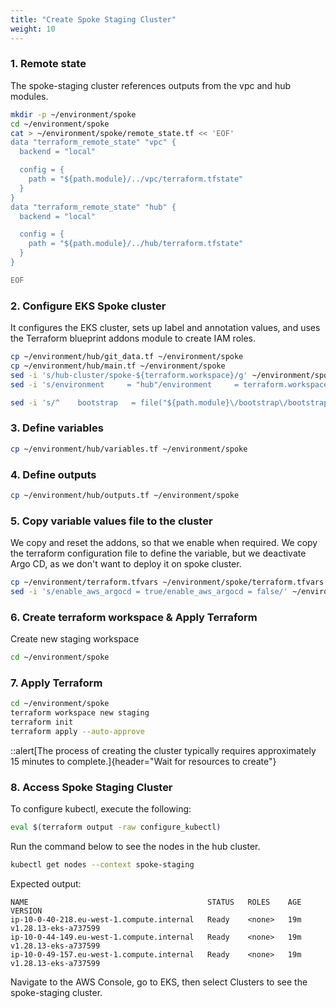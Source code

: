 ```yaml
---
title: "Create Spoke Staging Cluster"
weight: 10
---
```


### 1. Remote state

The spoke-staging cluster references outputs from the vpc and hub modules.

```bash
mkdir -p ~/environment/spoke
cd ~/environment/spoke
cat > ~/environment/spoke/remote_state.tf << 'EOF'
data "terraform_remote_state" "vpc" {
  backend = "local"

  config = {
    path = "${path.module}/../vpc/terraform.tfstate"
  }
}
data "terraform_remote_state" "hub" {
  backend = "local"

  config = {
    path = "${path.module}/../hub/terraform.tfstate"
  }
}

EOF
```

### 2. Configure EKS Spoke cluster

It configures the EKS cluster, sets up label and annotation values, and uses the Terraform blueprint addons module to create IAM roles.

```bash
cp ~/environment/hub/git_data.tf ~/environment/spoke
cp ~/environment/hub/main.tf ~/environment/spoke
sed -i 's/hub-cluster/spoke-${terraform.workspace}/g' ~/environment/spoke/main.tf
sed -i 's/environment     = "hub"/environment     = terraform.workspace/' ~/environment/spoke/main.tf

sed -i 's/^    bootstrap   = file("${path.module}\/bootstrap\/bootstrap-applicationset.yaml")/#    bootstrap   = file("${path.module}\/bootstrap\/bootstrap-applicationset.yaml")/' ~/environment/spoke/main.tf

```

### 3. Define variables

```bash
cp ~/environment/hub/variables.tf ~/environment/spoke
```

### 4. Define outputs

```bash
cp ~/environment/hub/outputs.tf ~/environment/spoke
```

### 5. Copy variable values file to the cluster

We copy and reset the addons, so that we enable when required.
We copy the terraform configuration file to define the variable, but we deactivate Argo CD, as we don't want to deploy it on spoke cluster.

```bash
cp ~/environment/terraform.tfvars ~/environment/spoke/terraform.tfvars
sed -i 's/enable_aws_argocd = true/enable_aws_argocd = false/' ~/environment/spoke/terraform.tfvars
```

### 6. Create terraform workspace & Apply Terraform

Create new staging workspace

```bash
cd ~/environment/spoke
```

### 7. Apply Terraform

```bash
cd ~/environment/spoke
terraform workspace new staging
terraform init
terraform apply --auto-approve
```

::alert[The process of creating the cluster typically requires approximately 15 minutes to complete.]{header="Wait for resources to create"}

### 8. Access Spoke Staging Cluster

To configure kubectl, execute the following:

```bash
eval $(terraform output -raw configure_kubectl)
```

Run the command below to see the nodes in the hub cluster.

```bash
kubectl get nodes --context spoke-staging
```

Expected output:

```
NAME                                        STATUS   ROLES    AGE   VERSION
ip-10-0-40-218.eu-west-1.compute.internal   Ready    <none>   19m   v1.28.13-eks-a737599
ip-10-0-44-149.eu-west-1.compute.internal   Ready    <none>   19m   v1.28.13-eks-a737599
ip-10-0-49-157.eu-west-1.compute.internal   Ready    <none>   19m   v1.28.13-eks-a737599
```

Navigate to the AWS Console, go to EKS, then select Clusters to see the spoke-staging cluster.
